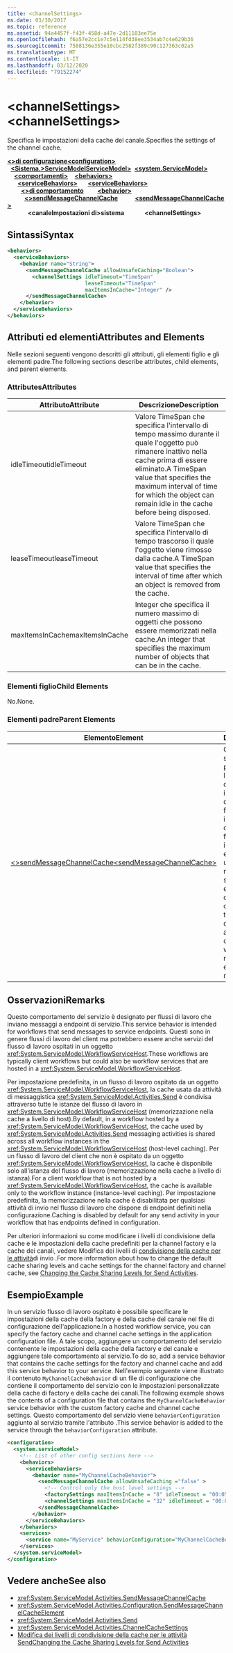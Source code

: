 ```yaml
---
title: <channelSettings>
ms.date: 03/30/2017
ms.topic: reference
ms.assetid: 94a4457f-f43f-458d-a47e-2d11103ee75e
ms.openlocfilehash: f6a57e2cc1e7c5e114fd38ee3534ab7c4e629b36
ms.sourcegitcommit: 7588136e355e10cbc2582f389c90c127363c02a5
ms.translationtype: MT
ms.contentlocale: it-IT
ms.lasthandoff: 03/12/2020
ms.locfileid: "79152274"
---
```

# <a name="channelsettings"></a><span data-ttu-id="d7412-101">\<channelSettings></span><span class="sxs-lookup"><span data-stu-id="d7412-101">\<channelSettings></span></span>
<span data-ttu-id="d7412-102">Specifica le impostazioni della cache del canale.</span><span class="sxs-lookup"><span data-stu-id="d7412-102">Specifies the settings of the channel cache.</span></span>  
  
<span data-ttu-id="d7412-103">[**\<>di configurazione**](../configuration-element.md)</span><span class="sxs-lookup"><span data-stu-id="d7412-103">[**\<configuration>**](../configuration-element.md)</span></span>\
<span data-ttu-id="d7412-104">&nbsp;&nbsp;[**\<Sistema.>ServiceModelServiceModel>**](system-servicemodel-of-workflow.md)</span><span class="sxs-lookup"><span data-stu-id="d7412-104">&nbsp;&nbsp;[**\<system.ServiceModel>**](system-servicemodel-of-workflow.md)</span></span>\
<span data-ttu-id="d7412-105">&nbsp;&nbsp;&nbsp;&nbsp;[**\<comportamenti>**](behaviors-of-workflow.md)</span><span class="sxs-lookup"><span data-stu-id="d7412-105">&nbsp;&nbsp;&nbsp;&nbsp;[**\<behaviors>**](behaviors-of-workflow.md)</span></span>\
<span data-ttu-id="d7412-106">&nbsp;&nbsp;&nbsp;&nbsp;&nbsp;&nbsp;[**\<serviceBehaviors>**](servicebehaviors-of-workflow.md)</span><span class="sxs-lookup"><span data-stu-id="d7412-106">&nbsp;&nbsp;&nbsp;&nbsp;&nbsp;&nbsp;[**\<serviceBehaviors>**](servicebehaviors-of-workflow.md)</span></span>\
<span data-ttu-id="d7412-107">&nbsp;&nbsp;&nbsp;&nbsp;&nbsp;&nbsp;&nbsp;&nbsp;[**\<>di comportamento**](behavior-of-servicebehaviors-of-workflow.md)</span><span class="sxs-lookup"><span data-stu-id="d7412-107">&nbsp;&nbsp;&nbsp;&nbsp;&nbsp;&nbsp;&nbsp;&nbsp;[**\<behavior>**](behavior-of-servicebehaviors-of-workflow.md)</span></span>\
<span data-ttu-id="d7412-108">&nbsp;&nbsp;&nbsp;&nbsp;&nbsp;&nbsp;&nbsp;&nbsp;&nbsp;&nbsp;[**\<>sendMessageChannelCache**](sendmessagechannelcache.md)</span><span class="sxs-lookup"><span data-stu-id="d7412-108">&nbsp;&nbsp;&nbsp;&nbsp;&nbsp;&nbsp;&nbsp;&nbsp;&nbsp;&nbsp;[**\<sendMessageChannelCache>**](sendmessagechannelcache.md)</span></span>\
<span data-ttu-id="d7412-109">&nbsp;&nbsp;&nbsp;&nbsp;&nbsp;&nbsp;&nbsp;&nbsp;&nbsp;&nbsp;&nbsp;&nbsp;**\<canaleImpostazioni di>sistema**</span><span class="sxs-lookup"><span data-stu-id="d7412-109">&nbsp;&nbsp;&nbsp;&nbsp;&nbsp;&nbsp;&nbsp;&nbsp;&nbsp;&nbsp;&nbsp;&nbsp;**\<channelSettings>**</span></span>  
  
## <a name="syntax"></a><span data-ttu-id="d7412-110">Sintassi</span><span class="sxs-lookup"><span data-stu-id="d7412-110">Syntax</span></span>  
  
```xml  
<behaviors>
  <serviceBehaviors>
    <behavior name="String">
      <sendMessageChannelCache allowUnsafeCaching="Boolean">
        <channelSettings idleTimeout="TimeSpan"
                         leaseTimeout="TimeSpan"
                         maxItemsInCache="Integer" />
      </sendMessageChannelCache>
    </behavior>
  </serviceBehaviors>
</behaviors>  
```  
  
## <a name="attributes-and-elements"></a><span data-ttu-id="d7412-111">Attributi ed elementi</span><span class="sxs-lookup"><span data-stu-id="d7412-111">Attributes and Elements</span></span>  
 <span data-ttu-id="d7412-112">Nelle sezioni seguenti vengono descritti gli attributi, gli elementi figlio e gli elementi padre.</span><span class="sxs-lookup"><span data-stu-id="d7412-112">The following sections describe attributes, child elements, and parent elements.</span></span>  
  
### <a name="attributes"></a><span data-ttu-id="d7412-113">Attributes</span><span class="sxs-lookup"><span data-stu-id="d7412-113">Attributes</span></span>  
  
|<span data-ttu-id="d7412-114">Attributo</span><span class="sxs-lookup"><span data-stu-id="d7412-114">Attribute</span></span>|<span data-ttu-id="d7412-115">Descrizione</span><span class="sxs-lookup"><span data-stu-id="d7412-115">Description</span></span>|  
|---------------|-----------------|  
|<span data-ttu-id="d7412-116">idleTimeout</span><span class="sxs-lookup"><span data-stu-id="d7412-116">idleTimeout</span></span>|<span data-ttu-id="d7412-117">Valore TimeSpan che specifica l'intervallo di tempo massimo durante il quale l'oggetto può rimanere inattivo nella cache prima di essere eliminato.</span><span class="sxs-lookup"><span data-stu-id="d7412-117">A TimeSpan value that specifies the maximum interval of time for which the object can remain idle in the cache before being disposed.</span></span>|  
|<span data-ttu-id="d7412-118">leaseTimeout</span><span class="sxs-lookup"><span data-stu-id="d7412-118">leaseTimeout</span></span>|<span data-ttu-id="d7412-119">Valore TimeSpan che specifica l'intervallo di tempo trascorso il quale l'oggetto viene rimosso dalla cache.</span><span class="sxs-lookup"><span data-stu-id="d7412-119">A TimeSpan value that specifies  the interval of time after which an object is removed from the cache.</span></span>|  
|<span data-ttu-id="d7412-120">maxItemsInCache</span><span class="sxs-lookup"><span data-stu-id="d7412-120">maxItemsInCache</span></span>|<span data-ttu-id="d7412-121">Integer che specifica il numero massimo di oggetti che possono essere memorizzati nella cache.</span><span class="sxs-lookup"><span data-stu-id="d7412-121">An integer that specifies the maximum number of objects that can be in the cache.</span></span>|  
  
### <a name="child-elements"></a><span data-ttu-id="d7412-122">Elementi figlio</span><span class="sxs-lookup"><span data-stu-id="d7412-122">Child Elements</span></span>  
 <span data-ttu-id="d7412-123">No.</span><span class="sxs-lookup"><span data-stu-id="d7412-123">None.</span></span>  
  
### <a name="parent-elements"></a><span data-ttu-id="d7412-124">Elementi padre</span><span class="sxs-lookup"><span data-stu-id="d7412-124">Parent Elements</span></span>  
  
|<span data-ttu-id="d7412-125">Elemento</span><span class="sxs-lookup"><span data-stu-id="d7412-125">Element</span></span>|<span data-ttu-id="d7412-126">Descrizione</span><span class="sxs-lookup"><span data-stu-id="d7412-126">Description</span></span>|  
|-------------|-----------------|  
|[<span data-ttu-id="d7412-127">\<>sendMessageChannelCache</span><span class="sxs-lookup"><span data-stu-id="d7412-127">\<sendMessageChannelCache></span></span>](sendmessagechannelcache.md)|<span data-ttu-id="d7412-128">Comportamento del servizio che consente la personalizzazione dei livelli di condivisione della cache, delle impostazioni della cache della channel factory e delle impostazioni della cache del canale per flussi di lavoro che inviano messaggi a endpoint di servizio utilizzando attività della messaggistica di invio.</span><span class="sxs-lookup"><span data-stu-id="d7412-128">A service behavior that enables the customization of the cache sharing levels, the settings of the channel factory cache, and the settings of the channel cache for workflows that send messages to service endpoints using Send messaging activities.</span></span>|  
  
## <a name="remarks"></a><span data-ttu-id="d7412-129">Osservazioni</span><span class="sxs-lookup"><span data-stu-id="d7412-129">Remarks</span></span>  
 <span data-ttu-id="d7412-130">Questo comportamento del servizio è designato per flussi di lavoro che inviano messaggi a endpoint di servizio.</span><span class="sxs-lookup"><span data-stu-id="d7412-130">This service behavior is intended for workflows that send messages to service endpoints.</span></span> <span data-ttu-id="d7412-131">Questi sono in genere flussi di lavoro del client ma potrebbero essere anche servizi del flusso di lavoro ospitati in un oggetto <xref:System.ServiceModel.WorkflowServiceHost>.</span><span class="sxs-lookup"><span data-stu-id="d7412-131">These workflows are typically client workflows but could also be workflow services that are hosted in a <xref:System.ServiceModel.WorkflowServiceHost>.</span></span>  
  
 <span data-ttu-id="d7412-132">Per impostazione predefinita, in un flusso di lavoro ospitato da un oggetto <xref:System.ServiceModel.WorkflowServiceHost>, la cache usata da attività di messaggistica <xref:System.ServiceModel.Activities.Send> è condivisa attraverso tutte le istanze del flusso di lavoro in <xref:System.ServiceModel.WorkflowServiceHost> (memorizzazione nella cache a livello di host).</span><span class="sxs-lookup"><span data-stu-id="d7412-132">By default, in a workflow hosted by a <xref:System.ServiceModel.WorkflowServiceHost>, the cache used by <xref:System.ServiceModel.Activities.Send> messaging activities is shared across all workflow instances in the <xref:System.ServiceModel.WorkflowServiceHost> (host-level caching).</span></span> <span data-ttu-id="d7412-133">Per un flusso di lavoro del client che non è ospitato da un oggetto <xref:System.ServiceModel.WorkflowServiceHost>, la cache è disponibile solo all'istanza del flusso di lavoro (memorizzazione nella cache a livello di istanza).</span><span class="sxs-lookup"><span data-stu-id="d7412-133">For a client workflow that is not hosted by a <xref:System.ServiceModel.WorkflowServiceHost>, the cache is available only to the workflow instance (instance-level caching).</span></span> <span data-ttu-id="d7412-134">Per impostazione predefinita, la memorizzazione nella cache è disabilitata per qualsiasi attività di invio nel flusso di lavoro che dispone di endpoint definiti nella configurazione.</span><span class="sxs-lookup"><span data-stu-id="d7412-134">Caching is disabled by default for any send activity in your workflow that has endpoints defined in configuration.</span></span>  
  
 <span data-ttu-id="d7412-135">Per ulteriori informazioni su come modificare i livelli di condivisione della cache e le impostazioni della cache predefiniti per la channel factory e la cache dei canali, vedere Modifica dei livelli di [condivisione della cache per le attività](../../../wcf/feature-details/changing-the-cache-sharing-levels-for-send-activities.md)di invio .</span><span class="sxs-lookup"><span data-stu-id="d7412-135">For more information about how to change the default cache sharing levels and cache settings for the channel factory and channel cache, see [Changing the Cache Sharing Levels for Send Activities](../../../wcf/feature-details/changing-the-cache-sharing-levels-for-send-activities.md).</span></span>  
  
## <a name="example"></a><span data-ttu-id="d7412-136">Esempio</span><span class="sxs-lookup"><span data-stu-id="d7412-136">Example</span></span>  
 <span data-ttu-id="d7412-137">In un servizio flusso di lavoro ospitato è possibile specificare le impostazioni della cache della factory e della cache del canale nel file di configurazione dell'applicazione.</span><span class="sxs-lookup"><span data-stu-id="d7412-137">In a hosted workflow service, you can specify the factory cache and channel cache settings in the application configuration file.</span></span> <span data-ttu-id="d7412-138">A tale scopo, aggiungere un comportamento del servizio contenente le impostazioni della cache della factory e del canale e aggiungere tale comportamento al servizio.</span><span class="sxs-lookup"><span data-stu-id="d7412-138">To do so, add a service behavior that contains the cache settings for the factory and channel cache and add this service behavior to your service.</span></span> <span data-ttu-id="d7412-139">Nell'esempio seguente viene illustrato il contenuto `MyChannelCacheBehavior` di un file di configurazione che contiene il comportamento del servizio con le impostazioni personalizzate della cache di factory e della cache dei canali.</span><span class="sxs-lookup"><span data-stu-id="d7412-139">The following example shows the contents of a configuration file that contains the `MyChannelCacheBehavior`  service behavior with the custom factory cache and channel cache settings.</span></span> <span data-ttu-id="d7412-140">Questo comportamento del servizio viene `behaviorConfiguration` aggiunto al servizio tramite l'attributo .</span><span class="sxs-lookup"><span data-stu-id="d7412-140">This service behavior is added to the service through the `behaviorConfiguration` attribute.</span></span>  
  
```xml  
<configuration>
  <system.serviceModel>  
    <!-- List of other config sections here -->
    <behaviors>  
      <serviceBehaviors>  
        <behavior name="MyChannelCacheBehavior">  
          <sendMessageChannelCache allowUnsafeCaching ="false" >  
            <!-- Control only the host level settings -->
            <factorySettings maxItemsInCache = "8" idleTimeout = "00:05:00" leaseTimeout="10:00:00" />  
            <channelSettings maxItemsInCache = "32" idleTimeout = "00:05:00" leaseTimeout="00:06:00" />  
          </sendMessageChannelCache>  
        </behavior>  
      </serviceBehaviors>  
    </behaviors>  
    <services>  
      <service name="MyService" behaviorConfiguration="MyChannelCacheBehavior" />  
    </services>  
  </system.serviceModel>  
</configuration>  
```  
  
## <a name="see-also"></a><span data-ttu-id="d7412-141">Vedere anche</span><span class="sxs-lookup"><span data-stu-id="d7412-141">See also</span></span>

- <xref:System.ServiceModel.Activities.SendMessageChannelCache>
- <xref:System.ServiceModel.Activities.Configuration.SendMessageChannelCacheElement>
- <xref:System.ServiceModel.Activities.Send>
- <xref:System.ServiceModel.Activities.ChannelCacheSettings>
- [<span data-ttu-id="d7412-142">Modifica dei livelli di condivisione della cache per le attività Send</span><span class="sxs-lookup"><span data-stu-id="d7412-142">Changing the Cache Sharing Levels for Send Activities</span></span>](../../../wcf/feature-details/changing-the-cache-sharing-levels-for-send-activities.md)
